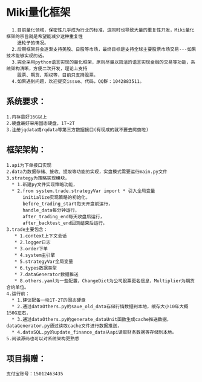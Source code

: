 

Miki量化框架  
====
	  1.目前量化领域，保密性几乎成为行业的标准，这同时也导致大量的重复性开发，Miki量化框架的宗旨就是希望能减少这种重复性
	    造轮子的情况。  
	  2.后期框架将会逐渐支持美股、日股等市场，最终目标是支持全球主要股票市场交易---如果技术能够实现的话。
	  3.完全采用python语言实现的量化框架，原则尽量以简洁的语言实现金融的交易等功能，系统架构清晰，方便二次开发，理论上支持
	    股票、期货、期权等，目前只支持股票。  
	  4.如果遇到问题，欢迎提交issue、代码，QQ群：1042883511。  

系统要求：
----	
	1.内存最好16G以上
	2.硬盘最好采用固态硬盘，1T~2T
	3.注册jqdata或rqdata等第三方数据接口(有现成的就不要去爬虫啦)
	
框架架构：  
----
	1.api为下单接口实现  
	2.data为数据存储、接收、提取等功能的实现，实盘模式需要运行main.py文件  
	3.strategy为策略实现模块，  
	  * 1.新建py文件实现策略功能，   
	  * 2.from system.trade.strategyVar import * 引入全局变量  
	      initialize实现策略的初始化，
	      before_trading_start每天开盘前运行，  
	      handle_data每分钟运行，
	      after_trading_end每天收盘后运行，
	      after_backtest_end回测结束后运行。  
	3.trade主要包含：
	   * 1.context上下文会话
	   * 2.logger日志
	   * 3.order下单
	   * 4.system主引擎
	   * 5.strategyVar全局变量
	   * 6.types数据类型
	   * 7.dataGenerator数据推送
	   * 8.others.yaml为一些配置，ChangeDict为公司股票更名信息，Multiplier为期货合约单位。   
	4.运行前：
	  * 1.建议配备一块1T-2T的固态硬盘
	  * 2.通过dataOthers.py的save_old_data存储行情数据到本地，缓存大小10年大概150G左右，
	  * 3.通过dataOthers.py的generate_dataUnit函数生成cache推送数据，dataGenerator.py通过读取cache文件进行数据推送，  
	  * 4.dataSQL.py的update_finance_data从api读取财务数据等存储到本地。  
	5.阅读源码也可以对系统架构更熟悉  


项目捐赠：  
---
	支付宝账号：15012463435



























